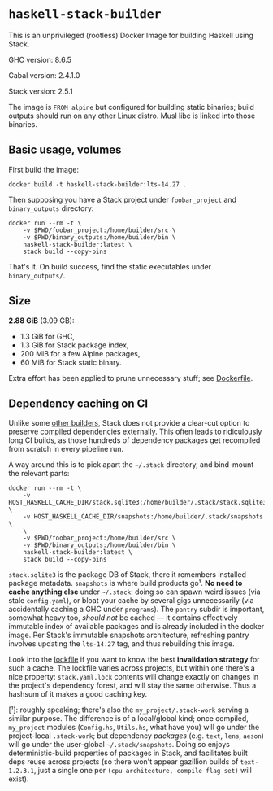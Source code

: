 # `haskell-stack-builder` #

This is an unprivileged (rootless) Docker Image for building Haskell using Stack.

GHC version: 8.6.5

Cabal version: 2.4.1.0

Stack version: 2.5.1

The image is `FROM alpine` but configured for building static binaries; build outputs should run on any other Linux distro. Musl libc is linked into those binaries.

## Basic usage, volumes ##

First build the image:

    docker build -t haskell-stack-builder:lts-14.27 .

Then supposing you have a Stack project under `foobar_project` and `binary_outputs` directory:

    docker run --rm -t \
        -v $PWD/foobar_project:/home/builder/src \
        -v $PWD/binary_outputs:/home/builder/bin \
        haskell-stack-builder:latest \
        stack build --copy-bins

That's it. On build success, find the static executables under `binary_outputs/`.

## Size ##

**2.88 GiB** (3.09 GB):
 * 1.3 GiB for GHC,
 * 1.3 GiB for Stack package index,
 * 200 MiB for a few Alpine packages,
 * 60 MiB for Stack static binary.

Extra effort has been applied to prune unnecessary stuff; see [Dockerfile](./Dockerfile).

## Dependency caching on CI ##

Unlike some [other builders][YARN_CACHE_FOLDER], Stack does not provide a clear-cut option to preserve compiled dependencies externally. This often leads to ridiculously long CI builds, as those hundreds of dependency packages get recompiled from scratch in every pipeline run.

A way around this is to pick apart the `~/.stack` directory, and bind-mount the relevant parts:

    docker run --rm -t \
        -v HOST_HASKELL_CACHE_DIR/stack.sqlite3:/home/builder/.stack/stack.sqlite3 \
        -v HOST_HASKELL_CACHE_DIR/snapshots:/home/builder/.stack/snapshots \
        \
        -v $PWD/foobar_project:/home/builder/src \
        -v $PWD/binary_outputs:/home/builder/bin \
        haskell-stack-builder:latest \
        stack build --copy-bins

`stack.sqlite3` is the package DB of Stack, there it remembers installed package metadata. `snapshots` is where build products go¹. **No need to cache anything else** under `~/.stack`: doing so can spawn weird issues (via stale `config.yaml`), or bloat your cache by several gigs unnecessarily (via accidentally caching a GHC under `programs`). The `pantry` subdir is important, somewhat heavy too, *should not* be cached — it contains effectively immutable index of available packages and is already included in the docker image. Per Stack's immutable snapshots architecture, refreshing pantry involves updating the `lts-14.27` tag, and thus rebuilding this image.

Look into the [lockfile][stack.yaml.lock] if you want to know the best **invalidation strategy** for such a cache. The lockfile varies across projects, but within one there's a nice property: `stack.yaml.lock` contents will change exactly on changes in the project's dependency forest, and will stay the same otherwise. Thus a hashsum of it makes a good caching key.

[YARN_CACHE_FOLDER]: https://classic.yarnpkg.com/en/docs/cli/cache/
[stack.yaml.lock]: https://docs.haskellstack.org/en/stable/lock_files/

\[¹\]: roughly speaking; there's also the `my_project/.stack-work` serving a similar purpose. The difference is of a local/global kind; once compiled, `my_project` modules (`Config.hs`, `Utils.hs`, what have you) will go under the project-local `.stack-work`; but dependency *packages* (e.g. `text`, `lens`, `aeson`) will go under the user-global `~/.stack/snapshots`. Doing so enjoys deterministic-build properties of packages in Stack, and facilitates built deps reuse across projects (so there won't appear gazillion builds of `text-1.2.3.1`, just a single one per `(cpu architecture, compile flag set)` will exist).
